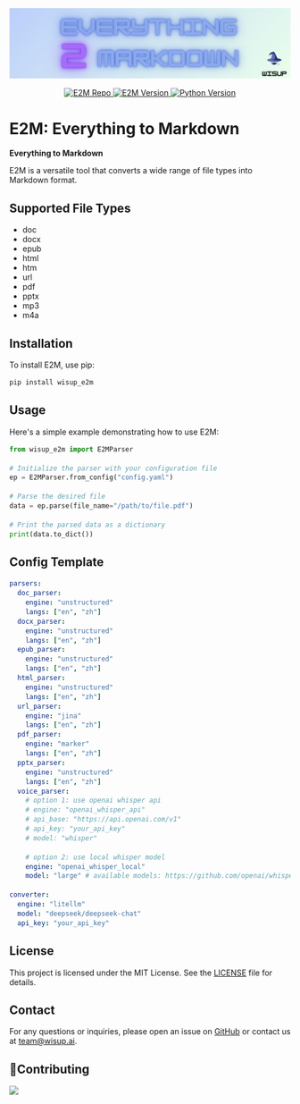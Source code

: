 <p align="center">
  <img src="docs/images/wisup_e2m_banner.jpg" width="800px" alt="wisup_e2m Logo">
</p>

<p align="center">
    <a href="https://github.com/wisupai/e2m">
        <img src="https://img.shields.io/badge/e2m-repo-blue" alt="E2M Repo">
    </a>
    <a href="https://github.com/Jing-yilin/E2M/tags/0.1.2">
        <img src="https://img.shields.io/badge/version-0.1.2-blue" alt="E2M Version">
    </a>
    <a href="https://www.python.org/downloads/">
        <img src="https://img.shields.io/badge/python-3.10%20%7C%203.11-blue" alt="Python Version">
    </a>
</p>

# E2M: Everything to Markdown

**Everything to Markdown**

E2M is a versatile tool that converts a wide range of file types into Markdown format.

## Supported File Types

-   doc
-   docx
-   epub
-   html
-   htm
-   url
-   pdf
-   pptx
-   mp3
-   m4a

## Installation

To install E2M, use pip:

```bash
pip install wisup_e2m
```

## Usage

Here's a simple example demonstrating how to use E2M:

```python
from wisup_e2m import E2MParser

# Initialize the parser with your configuration file
ep = E2MParser.from_config("config.yaml")

# Parse the desired file
data = ep.parse(file_name="/path/to/file.pdf")

# Print the parsed data as a dictionary
print(data.to_dict())
```

## Config Template

```yaml
parsers:
  doc_parser:
    engine: "unstructured"
    langs: ["en", "zh"]
  docx_parser:
    engine: "unstructured"
    langs: ["en", "zh"]
  epub_parser:
    engine: "unstructured"
    langs: ["en", "zh"]
  html_parser:
    engine: "unstructured"
    langs: ["en", "zh"]
  url_parser:
    engine: "jina"
    langs: ["en", "zh"]
  pdf_parser:
    engine: "marker"
    langs: ["en", "zh"]
  pptx_parser:
    engine: "unstructured"
    langs: ["en", "zh"]
  voice_parser:
    # option 1: use openai whisper api
    # engine: "openai_whisper_api"
    # api_base: "https://api.openai.com/v1"
    # api_key: "your_api_key"
    # model: "whisper"

    # option 2: use local whisper model
    engine: "openai_whisper_local"
    model: "large" # available models: https://github.com/openai/whisper#available-models-and-languages

converter:
  engine: "litellm"
  model: "deepseek/deepseek-chat"
  api_key: "your_api_key"

```

## License

This project is licensed under the MIT License. See the [LICENSE](LICENSE) file for details.

## Contact

For any questions or inquiries, please open an issue on [GitHub](https://github.com/wisupai/e2m) or contact us at [team@wisup.ai](mailto:team@wisup.ai).

## 🌟Contributing

<a href="https://github.com/wisupai/e2m/graphs/contributors">
  <img src="https://contrib.rocks/image?repo=wisupai/e2m" />
</a>
